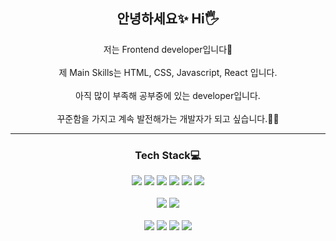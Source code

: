 <h2 align="center">안녕하세요✨ Hi🖐</h2>
<p align="center">
  저는 Frontend developer입니다🙇‍ </br>
  </br>
  제 Main Skills는 HTML, CSS, Javascript, React 입니다. </br>
  </br>
  아직 많이 부족해 공부중에 있는 developer입니다. </br>
  </br>
  꾸준함을 가지고 계속 발전해가는 개발자가 되고 싶습니다.👩‍💻
</p>

<hr>

<h3 align="center">Tech Stack💻</h3>
<p align="center">
  <img src="https://img.shields.io/badge/-html-%23E34F26?style=flat-square&logo=html5&logoColor=white">
  <img src="https://img.shields.io/badge/-css-%231572B6?style=flat-square&logo=css3">
  <img src="https://img.shields.io/badge/-javascript-%23F7DF1E?style=flat-square&logo=JavaScript&logoColor=eee">
  <img src="https://img.shields.io/badge/-typescript-%233178C6?style=flat-square&logo=typescript&logoColor=white">
  <img src="https://img.shields.io/badge/-React-1687A7?style=flat-square&logo=React">
  <img src="https://img.shields.io/badge/-jQuery-B8B5FF?style=flat-square&logo=jQuery">
  <br>
  <br>
  <img src="https://img.shields.io/badge/-Python-BFCBA8?style=flat-square&logo=Python">
  <img src="https://img.shields.io/badge/-Node.js-%23F1CA89?style=flat-square&logo=Node.js" >
  <br>
  <br>
  <img src="https://img.shields.io/badge/-Notion-%23000000?style=flat-square&logo=Notion">
  <img src="https://img.shields.io/badge/-GitHub-DA7F8F?style=flat-square&logo=gitHub">
  <img src="https://img.shields.io/badge/-Git-04009A?style=flat-square&logo=git">
  <img src="https://img.shields.io/badge/-Slack-%234A154B?style=flat-square&logo=Slack">
</p>
